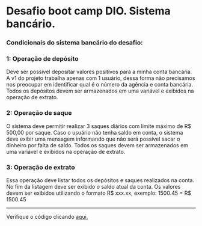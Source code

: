 # Desafio boot camp DIO. Sistema bancário.

### Condicionais do sistema bancário do desafio:

### 1: Operação de depósito
Deve ser possível depositar valores positivos para a minha
conta bancária. A v1 do projeto trabalha apenas com 1 usuário,
dessa forma não precisamos nos preocupar em identificar qual
é o número da agência e conta bancária. Todos os depósitos
devem ser armazenados em uma variável e exibidos na
operação de extrato.

### 2: Operação de saque
O sistema deve permitir realizar 3 saques diários com limite
máximo de R$ 500,00 por saque. Caso o usuário não tenha
saldo em conta, o sistema deve exibir uma mensagem
informando que não será possível sacar o dinheiro por falta de
saldo. Todos os saques devem ser armazenados em uma
variável e exibidos na operação de extrato.

### 3: Operação de extrato
Essa operação deve listar todos os depósitos e saques
realizados na conta. No fim da listagem deve ser exibido o
saldo atual da conta.
Os valores devem ser exibidos utilizando o formato R$ xxx.xx,
exemplo:
1500.45 = R$ 1500.45
___________________________________________

Verifique o código clicando [aqui.](https://github.com/rodrigopinheiro1996/desafio_dio_sistema_bancario/blob/main/desafio_dio_sistema_bancario.py)
